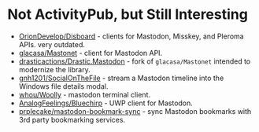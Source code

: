 # Not ActivityPub, but Still Interesting

* [OrionDevelop/Disboard](https://github.com/OrionDevelop/Disboard) - clients for Mastodon, Misskey, and Pleroma APIs. very outdated.
* [glacasa/Mastonet](https://github.com/glacasa/Mastonet) - client for Mastodon API.
* [drasticactions/Drastic.Mastodon](https://github.com/drasticactions/Drastic.Mastodon) - fork of `glacasa/Mastonet` intended to modernize the library.
* [gnh1201/SocialOnTheFile](https://github.com/gnh1201/SocialOnTheFile) - stream a Mastodon timeline into the Windows file details modal.
* [whou/Woolly](https://codeberg.org/whou/Woolly) - mastodon terminal client.
* [AnalogFeelings/Bluechirp](https://github.com/AnalogFeelings/Bluechirp) - UWP client for Mastodon.
* [prplecake/mastodon-bookmark-sync](https://github.com/prplecake/mastodon-bookmark-sync) - sync Mastodon bookmarks with 3rd party bookmarking services.
